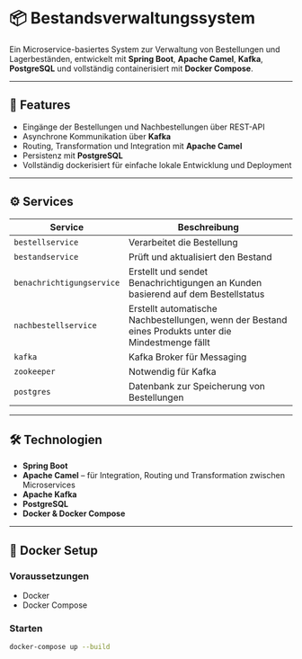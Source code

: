 # 📦 Bestandsverwaltungssystem

Ein Microservice-basiertes System zur Verwaltung von Bestellungen und Lagerbeständen, entwickelt mit **Spring Boot**, **Apache Camel**, **Kafka**, **PostgreSQL** und vollständig containerisiert mit **Docker Compose**.

---

## 🚀 Features

- Eingänge der Bestellungen und Nachbestellungen über REST-API
- Asynchrone Kommunikation über **Kafka**
- Routing, Transformation und Integration mit **Apache Camel**
- Persistenz mit **PostgreSQL**
- Vollständig dockerisiert für einfache lokale Entwicklung und Deployment

---

## ⚙️ Services

| Service                   | Beschreibung                                                                                          |
|---------------------------|-------------------------------------------------------------------------------------------------------|
| `bestellservice`          | Verarbeitet die Bestellung                                                                            |
| `bestandservice`          | Prüft und aktualisiert den Bestand                                                                    |
| `benachrichtigungservice` | Erstellt und sendet Benachrichtigungen an Kunden basierend auf dem Bestellstatus                     |
| `nachbestellservice`      | Erstellt automatische Nachbestellungen, wenn der Bestand eines Produkts unter die Mindestmenge fällt |
| `kafka`                   | Kafka Broker für Messaging                                                                            |
| `zookeeper`               | Notwendig für Kafka                                                                                   |
| `postgres`                | Datenbank zur Speicherung von Bestellungen                                                           |

---

## 🛠 Technologien

- **Spring Boot**
- **Apache Camel** – für Integration, Routing und Transformation zwischen Microservices
- **Apache Kafka**
- **PostgreSQL**
- **Docker & Docker Compose**

---

## 🐳 Docker Setup

### Voraussetzungen

- Docker
- Docker Compose

### Starten

```bash
docker-compose up --build
